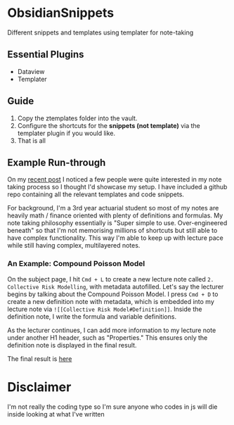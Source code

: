 # ObsidianSnippets
Different snippets and templates using templater for note-taking


## Essential Plugins

- Dataview
- Templater


## Guide

1. Copy the ztemplates folder into the vault. 
2. Configure the shortcuts for the **snippets (not template)** via the templater plugin if you would like.
3. That is all


## Example Run-through

On my [recent post](https://www.reddit.com/r/ObsidianMD/comments/11hzx3x/til_you_can_embed_dataview_in_callouts_to_make/?utm_source=share&utm_medium=web2x&context=3) I noticed a few people were quite interested in my note taking process so I thought I'd showcase my setup. I have included a github repo containing all the relevant templates and code snippets.

For background, I'm a 3rd year actuarial student so most of my notes are heavily math / finance oriented with plenty of definitions and formulas. My note taking philosophy essentially is "Super simple to use. Over-engineered beneath" so that I'm not memorising millions of shortcuts but still able to have complex functionality. This way I'm able to keep up with lecture pace while still having complex, multilayered notes.


### An Example: Compound Poisson Model

On the subject page, I hit `Cmd + L` to create a new lecture note called `2. Collective Risk Modelling`, with metadata autofilled. Let's say the lecturer begins by talking about the Compound Poisson Model. I press `Cmd + D` to create a new definition note with metadata, which is embedded into my lecture note via `![[Collective Risk Model#Definition]]`. Inside the definition note, I write the formula and variable definitions.

As the lecturer continues, I can add more information to my lecture note under another H1 header, such as "Properties." This ensures only the definition note is displayed in the final result.

The final result is [here](https://www.reddit.com/r/ObsidianMD/comments/11l0wko/uni_notetaking_process_ft_templater_and_dataview/?utm_source=share&utm_medium=web2x&context=3)


# Disclaimer

I'm not really the coding type so I'm sure anyone who codes in js will die inside looking at what I've written
